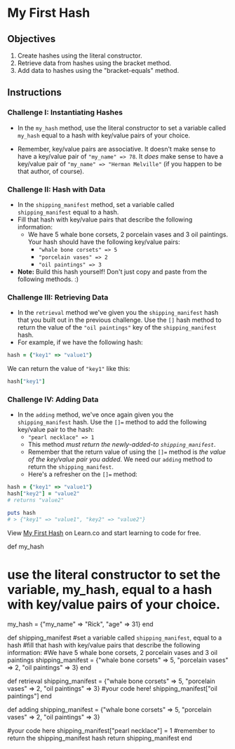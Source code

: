 # My First Hash

## Objectives

1. Create hashes using the literal constructor.
2. Retrieve data from hashes using the bracket method.
3. Add data to hashes using the "bracket-equals" method.

## Instructions 

### Challenge I: Instantiating Hashes

* In the `my_hash` method, use the literal constructor to set a variable called `my_hash` equal to a hash with key/value pairs of your choice. 

* Remember, key/value pairs are associative. It doesn't make sense to have a key/value pair of `"my_name" => 78`. It *does* make sense to have a key/value pair of `"my_name" => "Herman Melville"` (if you happen to be that author, of course). 

### Challenge II: Hash with Data

* In the `shipping_manifest` method, set a variable called `shipping_manifest` equal to a hash.
* Fill that hash with key/value pairs that describe the following information: 
    * We have 5 whale bone corsets, 2 porcelain vases and 3 oil paintings. Your hash should have the following key/value pairs:
      * `"whale bone corsets" => 5`
      * `"porcelain vases" => 2`
      * `"oil paintings" => 3`
* **Note:** Build this hash yourself! Don't just copy and paste from the following methods. :)

### Challenge III: Retrieving Data 

* In the `retrieval` method we've given you the `shipping_manifest` hash that you built out in the previous challenge. Use the `[]` hash method to return the value of the `"oil paintings"` key of the `shipping_manifest` hash. 
* For example, if we have the following hash: 

```ruby
hash = {"key1" => "value1"}
```

We can return the value of `"key1"` like this: 

```ruby
hash["key1"]
```
### Challenge IV: Adding Data

* In the `adding` method, we've once again given you the `shipping_manifest` hash. Use the `[]=` method to add the following key/value pair to the hash: 
  * `"pearl necklace" => 1`
  * This method *must return the newly-added-to `shipping_manifest`*. 
  * Remember that the return value of using the `[]=` method is *the value of the key/value pair you added*. We need our `adding` method to return the `shipping_manifest`. 
  * Here's a refresher on the `[]=` method: 

```ruby 
hash = {"key1" => "value1"}
hash["key2"] = "value2"
# returns "value2"

puts hash
# > {"key1" => "value1", "key2" => "value2"}
```





<p data-visibility='hidden'>View <a href='https://learn.co/lessons/my-first-hash' title='My First Hash'>My First Hash</a> on Learn.co and start learning to code for free.</p>


def my_hash
  # use the literal constructor to set the variable, my_hash, equal to a hash with key/value pairs of your choice.
  my_hash = {"my_name" => "Rick", "age" => 31}
end


def shipping_manifest
  #set a variable called `shipping_manifest`, equal to a hash
  #fill that hash with key/value pairs that describe the following information:
  #We have 5 whale bone corsets, 2 porcelain vases and 3 oil paintings
  shipping_manifest = {"whale bone corsets" => 5, "porcelain vases" => 2, "oil paintings" => 3}
end

def retrieval
  shipping_manifest = {"whale bone corsets" => 5, "porcelain vases" => 2, "oil paintings" => 3}
    #your code here!
    shipping_manifest["oil paintings"]
end

def adding
  shipping_manifest = {"whale bone corsets" => 5, "porcelain vases" => 2, "oil paintings" => 3}

  #your code here
  shipping_manifest["pearl necklace"] = 1
  #remember to return the shipping_manifest hash
  return shipping_manifest
end